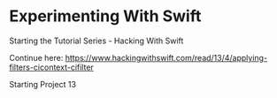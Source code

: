 # Experimenting With Swift

Starting the Tutorial Series - Hacking With Swift

Continue here:
https://www.hackingwithswift.com/read/13/4/applying-filters-cicontext-cifilter

Starting Project 13




